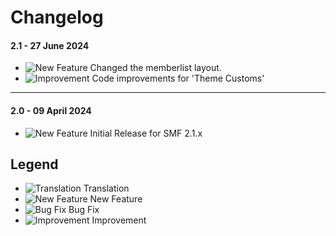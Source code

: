 # Changelog

#### 2.1 - 27 June 2024
- ![New Feature](https://smftricks.com/assets/changelog/tag--plus.png) Changed the memberlist layout.
- ![Improvement](https://smftricks.com/assets/changelog/tag--pencil.png) Code improvements for 'Theme Customs'
---
#### 2.0 - 09 April 2024
- ![New Feature](https://smftricks.com/assets/changelog/tag--plus.png) Initial Release for SMF 2.1.x

## Legend
- ![Translation](https://smftricks.com/assets/changelog/language.png) Translation
- ![New Feature](https://smftricks.com/assets/changelog/tag--plus.png) New Feature
- ![Bug Fix](https://smftricks.com/assets/changelog/bug--minus.png) Bug Fix
- ![Improvement](https://smftricks.com/assets/changelog/tag--pencil.png) Improvement